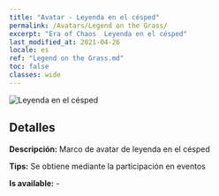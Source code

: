 ```yaml
---
title: "Avatar - Leyenda en el césped"
permalink: /Avatars/Legend on the Grass/
excerpt: "Era of Chaos  Leyenda en el césped"
last_modified_at: 2021-04-26
locale: es
ref: "Legend on the Grass.md"
toc: false
classes: wide
---
```

 ![Leyenda en el césped](/images/a/avatarFrame_64.png)

## Detalles

 **Descripción:** Marco de avatar de leyenda en el césped 

 **Tips:** Se obtiene mediante la participación en eventos 

 **Is available:**  - 

